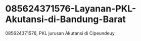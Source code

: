 # 085624371576-Layanan-PKL-Akutansi-di-Bandung-Barat
085624371576, PKL jurusan Akutansi di Cipeundeuy 
